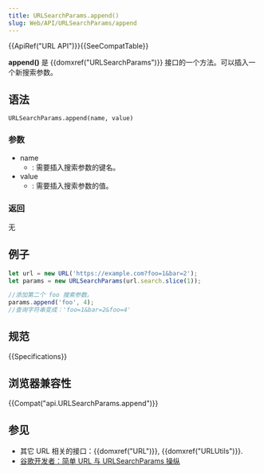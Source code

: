 ```yaml
---
title: URLSearchParams.append()
slug: Web/API/URLSearchParams/append
---
```


{{ApiRef("URL API")}}{{SeeCompatTable}}

**append()** 是 {{domxref("URLSearchParams")}} 接口的一个方法。可以插入一个新搜索参数。

## 语法

```plain
URLSearchParams.append(name, value)
```

### 参数

- name
  - : 需要插入搜索参数的键名。
- value
  - : 需要插入搜索参数的值。

### 返回

无

## 例子

```js
let url = new URL('https://example.com?foo=1&bar=2');
let params = new URLSearchParams(url.search.slice(1));

//添加第二个 foo 搜索参数。
params.append('foo', 4);
//查询字符串变成：'foo=1&bar=2&foo=4'
```

## 规范

{{Specifications}}

## 浏览器兼容性

{{Compat("api.URLSearchParams.append")}}

## 参见

- 其它 URL 相关的接口：{{domxref("URL")}}, {{domxref("URLUtils")}}.
- [谷歌开发者：简单 URL 与 URLSearchParams 操纵](https://developers.google.com/web/updates/2016/01/urlsearchparams?hl=en)

